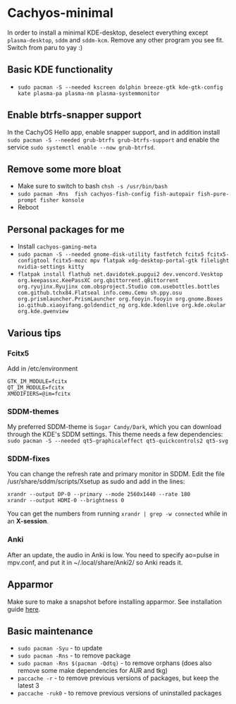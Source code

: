 # Cachyos-minimal
In order to install a minimal KDE-desktop, deselect everything except `plasma-desktop`, `sddm` and `sddm-kcm`. Remove any other program you see fit. Switch from paru to yay :)

## Basic KDE functionality
- `sudo pacman -S --needed kscreen dolphin breeze-gtk kde-gtk-config kate plasma-pa plasma-nm plasma-systemmonitor`

## Enable btrfs-snapper support
In the CachyOS Hello app, enable snapper support, and in addition install `sudo pacman -S --needed grub-btrfs grub-btrfs-support` and enable the service `sudo systemctl enable --now grub-btrfsd`.

## Remove some more bloat
- Make sure to switch to bash `chsh -s /usr/bin/bash`
- `sudo pacman -Rns  fish cachyos-fish-config fish-autopair fish-pure-prompt fisher konsole`
- Reboot

## Personal packages for me
- Install `cachyos-gaming-meta`
- `sudo pacman -S --needed gnome-disk-utility fastfetch fcitx5 fcitx5-configtool fcitx5-mozc mpv flatpak xdg-desktop-portal-gtk filelight nvidia-settings kitty`
- `flatpak install flathub net.davidotek.pupgui2 dev.vencord.Vesktop org.keepassxc.KeePassXC org.qbittorrent.qBittorrent org.ryujinx.Ryujinx com.obsproject.Studio com.usebottles.bottles com.github.tchx84.Flatseal info.cemu.Cemu sh.ppy.osu org.prismlauncher.PrismLauncher org.fooyin.fooyin org.gnome.Boxes io.github.xiaoyifang.goldendict_ng org.kde.kdenlive org.kde.okular org.kde.gwenview`



## Various tips
### Fcitx5
Add in /etc/environment
```
GTK_IM_MODULE=fcitx
QT_IM_MODULE=fcitx
XMODIFIERS=@im=fcitx
```

### SDDM-themes
My preferred SDDM-theme is `Sugar Candy/Dark`, which you can download through the KDE's SDDM settings. This theme needs a few dependencies: `sudo pacman -S --needed qt5‑graphicaleffect qt5‑quickcontrols2 qt5‑svg`

### SDDM-fixes
You can change the refresh rate and primary monitor in SDDM. Edit the file /usr/share/sddm/scripts/Xsetup as sudo and add in the lines:
```
xrandr --output DP-0 --primary --mode 2560x1440 --rate 180
xrandr --output HDMI-0 --brightness 0
```
You can get the numbers from running `xrandr | grep -w connected` while in an **X-session**.

### Anki
After an update, the audio in Anki is low. You need to specify ao=pulse in mpv.conf, and put it in ~/.local/share/Anki2/ so Anki reads it.

## Apparmor
Make sure to make a snapshot before installing apparmor. See installation guide [here](https://wiki.cachyos.org/configuration/post_install_setup/#4-enable-apparmor-support-using-apparmord-profiles).

## Basic maintenance
- `sudo pacman -Syu` - to update
- `sudo pacman -Rns` - to remove package
- `sudo pacman -Rns $(pacman -Qdtq)` - to remove orphans (does also remove some make dependencies for AUR and tkg)
- `paccache -r` - to remove previous versions of packages, but keep the latest 3
- `paccache -ruk0` - to remove previous versions of uninstalled packages
